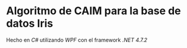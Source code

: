 # Algoritmo de CAIM para la base de datos Iris
Hecho en *C#* utilizando *WPF* con el framework *.NET 4.7.2*

